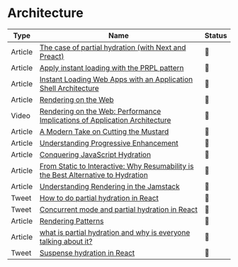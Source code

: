 # Architecture

| Type    | Name                                                                                                                                                                                              | Status          |
| ------- | ------------------------------------------------------------------------------------------------------------------------------------------------------------------------------------------------- | --------------- |
| Article | [The case of partial hydration (with Next and Preact)](https://medium.com/@luke_schmuke/how-we-achieved-the-best-web-performance-with-partial-hydration-20fab9c808d5)                             | :bookmark_tabs: |
| Article | [Apply instant loading with the PRPL pattern](https://web.dev/apply-instant-loading-with-prpl)                                                                                                    | :bookmark_tabs: |
| Article | [Instant Loading Web Apps with an Application Shell Architecture](https://developers.google.com/web/updates/2015/11/app-shell)                                                                    | :bookmark_tabs: |
| Article | [Rendering on the Web](https://developers.google.com/web/updates/2019/02/rendering-on-the-web)                                                                                                    | :bookmark_tabs: |
| Video   | [Rendering on the Web: Performance Implications of Application Architecture](https://www.youtube.com/watch?v=k-A2VfuUROg)                                                                         | :bookmark_tabs: |
| Article | [A Modern Take on Cutting the Mustard](https://snugug.com/musings/modern-cutting-the-mustard)                                                                                                     | :bookmark_tabs: |
| Article | [Understanding Progressive Enhancement](https://alistapart.com/article/understandingprogressiveenhancement)                                                                                       | :bookmark_tabs: |
| Article | [Conquering JavaScript Hydration](https://dev.to/ryansolid/conquering-javascript-hydration-a9f)                                                                                                   | :bookmark_tabs: |
| Article | [From Static to Interactive: Why Resumability is the Best Alternative to Hydration](https://www.builder.io/blog/from-static-to-interactive-why-resumability-is-the-best-alternative-to-hydration) | :bookmark_tabs: |
| Article | [Understanding Rendering in the Jamstack](https://bejamas.io/blog/understanding-rendering-in-the-jamstack/)                                                                                       | :bookmark_tabs: |
| Tweet   | [How to do partial hydration in React](https://twitter.com/iamakulov/status/1437415799514271746)                                                                                                  | :bookmark_tabs: |
| Tweet   | [Concurrent mode and partial hydration in React](https://twitter.com/dan_abramov/status/1200111677833973760)                                                                                      | :bookmark_tabs: |
| Article | [Rendering Patterns](https://www.patterns.dev/posts/rendering-patterns)                                                                                                                           | :bookmark_tabs: |
| Article | [what is partial hydration and why is everyone talking about it?](https://ajcwebdev.com/what-is-partial-hydration-and-why-is-everyone-talking-about-it)                                           | :bookmark_tabs: |
| Tweet   | [Suspense hydration in React](https://twitter.com/iamakulov/status/1537085468327587840)                                                                                                           | :bookmark_tabs: |
